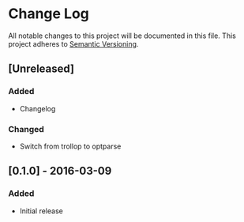 # Change Log
All notable changes to this project will be documented in this file.
This project adheres to [Semantic Versioning](http://semver.org/).

## [Unreleased]
### Added
- Changelog

### Changed
- Switch from trollop to optparse

## [0.1.0] - 2016-03-09
### Added
- Initial release
